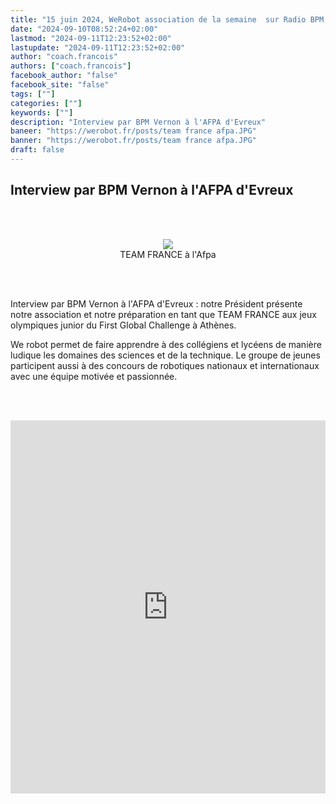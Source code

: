 ```yaml
---
title: "15 juin 2024, WeRobot association de la semaine  sur Radio BPM Vernon"
date: "2024-09-10T08:52:24+02:00"
lastmod: "2024-09-11T12:23:52+02:00"
lastupdate: "2024-09-11T12:23:52+02:00"
author: "coach.francois"
authors: ["coach.francois"]
facebook_author: "false"
facebook_site: "false"
tags: [""]
categories: [""]
keywords: [""]
description: "Interview par BPM Vernon à l'AFPA d'Evreux"
baneer: "https://werobot.fr/posts/team france afpa.JPG"
banner: "https://werobot.fr/posts/team france afpa.JPG"
draft: false
---
```

## Interview par BPM Vernon à l'AFPA d'Evreux

<br><br>
<center>
<figure>
<img src="https://werobot.fr/posts/team france afpa.JPG">
<figcaption>TEAM FRANCE à l'Afpa</figcaption>
</figure>
</center>
<br><br>

Interview par BPM Vernon à l'AFPA d'Evreux : notre Président présente notre association et notre préparation en tant que TEAM FRANCE aux jeux olympiques junior du First Global Challenge à Athènes.
<br>

We robot permet de faire apprendre à des collégiens et lycéens de manière ludique les domaines des sciences et de la technique. Le groupe de jeunes participent aussi à des concours de robotiques nationaux et internationaux avec une équipe motivée et passionnée.

<br><br>
<iframe width="100%" height="597"src="https://www.youtube.com/embed/VZNkaO2lQJE?cc_load_policy=1&cc_lang_pref=fr&hl=fr-FR&autohide=2&wmode=transparent" allowfullscreen="true" style="border:0"></iframe>












